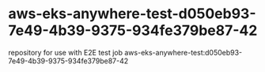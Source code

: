 # aws-eks-anywhere-test-d050eb93-7e49-4b39-9375-934fe379be87-42
repository for use with E2E test job aws-eks-anywhere-test:d050eb93-7e49-4b39-9375-934fe379be87-42
